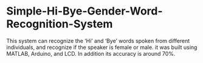 # Simple-Hi-Bye-Gender-Word-Recognition-System
 This system can recognize the ‘Hi’ and ‘Bye’ words spoken from different individuals, and recognize if the speaker is female or male. it was built using MATLAB, Arduino, and LCD. In addition its accuracy is around 70%.
